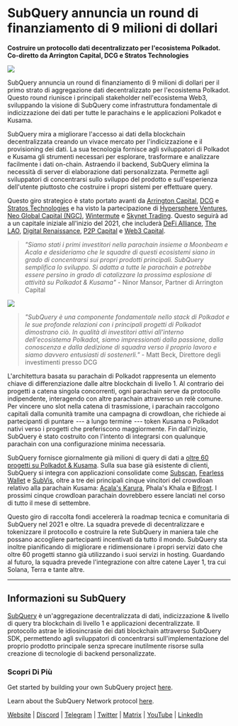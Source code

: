 # SubQuery annuncia un round di finanziamento di 9 milioni di dollari

**Costruire un protocollo dati decentralizzato per l'ecosistema Polkadot. Co-diretto da Arrington Capital, DCG e Stratos Technologies**

![](https://cdn-images-1.medium.com/max/1600/0*PR4oqrB9Am03VseR)

SubQuery annuncia un round di finanziamento di 9 milioni di dollari per il primo strato di aggregazione dati decentralizzato per l'ecosistema Polkadot. Questo round riunisce i principali stakeholder nell'ecosistema Web3, sviluppando la visione di SubQuery come infrastruttura fondamentale di indicizzazione dei dati per tutte le parachains e le applicazioni Polkadot e Kusama.

SubQuery mira a migliorare l'accesso ai dati della blockchain decentralizzata creando un vivace mercato per l'indicizzazione e il provisioning dei dati. La sua tecnologia fornisce agli sviluppatori di Polkadot e Kusama gli strumenti necessari per esplorare, trasformare e analizzare facilmente i dati on-chain. Astraendo il backend, SubQuery elimina la necessità di server di elaborazione dati personalizzata. Permette agli sviluppatori di concentrarsi sullo sviluppo del prodotto e sull'esperienza dell'utente piuttosto che costruire i propri sistemi per effettuare query.

Questo giro strategico è stato portato avanti da [Arrington Capital](https://arringtonxrpcapital.com/), [DCG](https://dcg.co/) e [Stratos Technologies](https://www.stratoslp.com/) e ha visto la partecipazione di [Hypersphere Ventures](https://hypersphere.ventures/), [Neo Global Capital (NGC)](http://ngc.fund/), [Wintermute](https://www.wintermute.com/) e [Skynet Trading](http://skynettrading.com/). Questo seguirà ad a un capitale iniziale all'inizio del 2021, che includerà [DeFi Alliance](https://defialliance.co/), [The LAO](https://www.thelao.io/), [Digital Renaissance](https://drf.ee/), [P2P Capital](https://www.p2pcap.com/) e [Web3 Capital](https://web3.capital/).

> *"Siamo stati i primi investitori nella parachain insieme a Moonbeam e Acala e desideriamo che le squadre di questi ecosistemi siano in grado di concentrarsi sui propri prodotti principali. SubQuery semplifica lo sviluppo. Si adatta a tutte le parachain e potrebbe essere persino in grado di catalizzare la prossima esplosione di attività su Polkadot & Kusama"* - Ninor Mansor, Partner di Arrington Capital

![](https://cdn-images-1.medium.com/max/1600/1*j4VHuY_BgjkYv_bQ6_DmcQ.gif)

> *"SubQuery è una componente fondamentale nello stack di Polkadot e le sue profonde relazioni con i principali progetti di Polkadot dimostrano ciò. In qualità di investitori attivi all'interno dell'ecosistema Polkadot, siamo impressionati dalla passione, dalla conoscenza e dalla dedizione di squadra verso il proprio lavoro e siamo davvero entusiasti di sostenerli."* - Matt Beck, Direttore degli investimenti presso DCG

L'architettura basata su parachain di Polkadot rappresenta un elemento chiave di differenziazione dalle altre blockchain di livello 1. Al contrario dei progetti a catena singola concorrenti, ogni parachain serve da protocollo indipendente, interagendo con altre parachain attraverso un relè comune. Per vincere uno slot nella catena di trasmissione, i parachain raccolgono capitali dalla comunità tramite una campagna di crowdloan, che richiede ai partecipanti di puntare  --- a lungo termine  --- token Kusama o Polkadot nativi verso i progetti che preferiscono maggiormente. Fin dall'inizio, SubQuery è stato costruito con l'intento di integrarsi con qualunque parachain con una configurazione minima necessaria.

SubQuery fornisce giornalmente già milioni di query di dati a [oltre 60 progetti su Polkadot & Kusama](https://explorer.subquery.network/). Sulla sua base già esistente di clienti, SubQuery si integra con applicazioni consolidate come [Subscan](https://subquery.medium.com/subscans-multi-signature-tool-powered-by-subquery-926da3e4fc25), [Fearless Wallet](https://explorer.subquery.network/subquery/ef1rspb/fearless-wallet) e [SubVis](https://subquery.medium.com/explore-kusama-auctions-with-subvis-io-and-subquery-522351538d17), oltre a tre dei principali cinque vincitori del crowdloan relativo alla parachain Kusama: [Acala's Karura](https://subquery.medium.com/karura-integrates-with-subquery-to-aggregate-and-serve-defi-data-to-kusama-builders-d34f0e722311), Phala's Khala e [Bifrost](https://subquery.medium.com/bifrost-chooses-subquery-to-provide-the-data-for-their-new-dapp-c8005ee54f38). I prossimi cinque crowdloan parachain dovrebbero essere lanciati nel corso di tutto il mese di settembre.

Questo giro di raccolta fondi accelererà la roadmap tecnica e comunitaria di SubQuery nel 2021 e oltre. La squadra prevede di decentralizzare e tokenizzare il protocollo e costruire la rete SubQuery in maniera tale che possano accogliere partecipanti incentivati ​​da tutto il mondo. SubQuery sta inoltre pianificando di migliorare e ridimensionare i propri servizi dato che oltre 60 progetti stanno già utilizzando i suoi servizi in hosting. Guardando al futuro, la squadra prevede l'integrazione con altre catene Layer 1, tra cui Solana, Terra e tante altre.

* * * * *

## Informazioni su SubQuery

[SubQuery](https://subquery.network) è un'aggregazione decentralizzata di dati, indicizzazione & livello di query tra blockchain di livello 1 e applicazioni decentralizzate. Il protocollo astrae le idiosincrasie dei dati blockchain attraverso SubQuery SDK, permettendo agli sviluppatori di concentrarsi sull'implementazione del proprio prodotto principale senza sprecare inutilmente risorse sulla creazione di tecnologie di backend personalizzate.

### Scopri Di Più

Get started by building your own SubQuery project [here](https://doc.subquery.network/).

Learn about the SubQuery Network protocol [here](https://static.subquery.network/whitepaper.pdf).

[Website](https://subquery.network/) | [Discord](https://discord.com/invite/78zg8aBSMG) | [Telegram](https://t.me/subquerynetwork) | [Twitter](https://twitter.com/subquerynetwork) | [Matrix](https://matrix.to/#/#subquery:matrix.org) | [YouTube](https://www.youtube.com/channel/UCi1a6NUUjegcLHDFLr7CqLw) | [LinkedIn](https://www.linkedin.com/company/subquery)